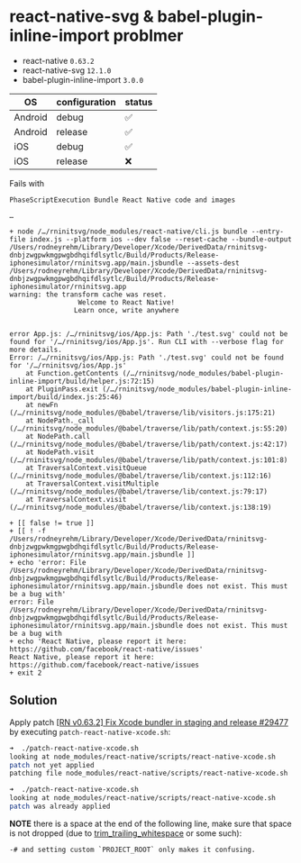 # react-native-svg & babel-plugin-inline-import problmer

* react-native `0.63.2`
* react-native-svg `12.1.0`
* babel-plugin-inline-import `3.0.0`

| OS      | configuration | status |
| ------- | ------------- | ------ |
| Android | debug         | ✅ |
| Android | release       | ✅ |
| iOS     | debug         | ✅ |
| iOS     | release       | ❌ |

Fails with

```
PhaseScriptExecution Bundle React Native code and images

…

+ node /…/rninitsvg/node_modules/react-native/cli.js bundle --entry-file index.js --platform ios --dev false --reset-cache --bundle-output /Users/rodneyrehm/Library/Developer/Xcode/DerivedData/rninitsvg-dnbjzwgpwkmgpwgbdhqifdlsytlc/Build/Products/Release-iphonesimulator/rninitsvg.app/main.jsbundle --assets-dest /Users/rodneyrehm/Library/Developer/Xcode/DerivedData/rninitsvg-dnbjzwgpwkmgpwgbdhqifdlsytlc/Build/Products/Release-iphonesimulator/rninitsvg.app
warning: the transform cache was reset.
                 Welcome to React Native!
                Learn once, write anywhere


error App.js: /…/rninitsvg/ios/App.js: Path './test.svg' could not be found for '/…/rninitsvg/ios/App.js'. Run CLI with --verbose flag for more details.
Error: /…/rninitsvg/ios/App.js: Path './test.svg' could not be found for '/…/rninitsvg/ios/App.js'
    at Function.getContents (/…/rninitsvg/node_modules/babel-plugin-inline-import/build/helper.js:72:15)
    at PluginPass.exit (/…/rninitsvg/node_modules/babel-plugin-inline-import/build/index.js:25:46)
    at newFn (/…/rninitsvg/node_modules/@babel/traverse/lib/visitors.js:175:21)
    at NodePath._call (/…/rninitsvg/node_modules/@babel/traverse/lib/path/context.js:55:20)
    at NodePath.call (/…/rninitsvg/node_modules/@babel/traverse/lib/path/context.js:42:17)
    at NodePath.visit (/…/rninitsvg/node_modules/@babel/traverse/lib/path/context.js:101:8)
    at TraversalContext.visitQueue (/…/rninitsvg/node_modules/@babel/traverse/lib/context.js:112:16)
    at TraversalContext.visitMultiple (/…/rninitsvg/node_modules/@babel/traverse/lib/context.js:79:17)
    at TraversalContext.visit (/…/rninitsvg/node_modules/@babel/traverse/lib/context.js:138:19)

+ [[ false != true ]]
+ [[ ! -f /Users/rodneyrehm/Library/Developer/Xcode/DerivedData/rninitsvg-dnbjzwgpwkmgpwgbdhqifdlsytlc/Build/Products/Release-iphonesimulator/rninitsvg.app/main.jsbundle ]]
+ echo 'error: File /Users/rodneyrehm/Library/Developer/Xcode/DerivedData/rninitsvg-dnbjzwgpwkmgpwgbdhqifdlsytlc/Build/Products/Release-iphonesimulator/rninitsvg.app/main.jsbundle does not exist. This must be a bug with'
error: File /Users/rodneyrehm/Library/Developer/Xcode/DerivedData/rninitsvg-dnbjzwgpwkmgpwgbdhqifdlsytlc/Build/Products/Release-iphonesimulator/rninitsvg.app/main.jsbundle does not exist. This must be a bug with
+ echo 'React Native, please report it here: https://github.com/facebook/react-native/issues'
React Native, please report it here: https://github.com/facebook/react-native/issues
+ exit 2
```

## Solution

Apply patch [[RN v0.63.2] Fix Xcode bundler in staging and release #29477](https://github.com/facebook/react-native/pull/29477/files) by executing `patch-react-native-xcode.sh`:

```sh
➜  ./patch-react-native-xcode.sh
looking at node_modules/react-native/scripts/react-native-xcode.sh
patch not yet applied
patching file node_modules/react-native/scripts/react-native-xcode.sh

➜  ./patch-react-native-xcode.sh
looking at node_modules/react-native/scripts/react-native-xcode.sh
patch was already applied
```

**NOTE** there is a space at the end of the following line, make sure that space is not dropped (due to [trim_trailing_whitespace](https://editorconfig.org/) or some such):

```
-# and setting custom `PROJECT_ROOT` only makes it confusing. 
```
